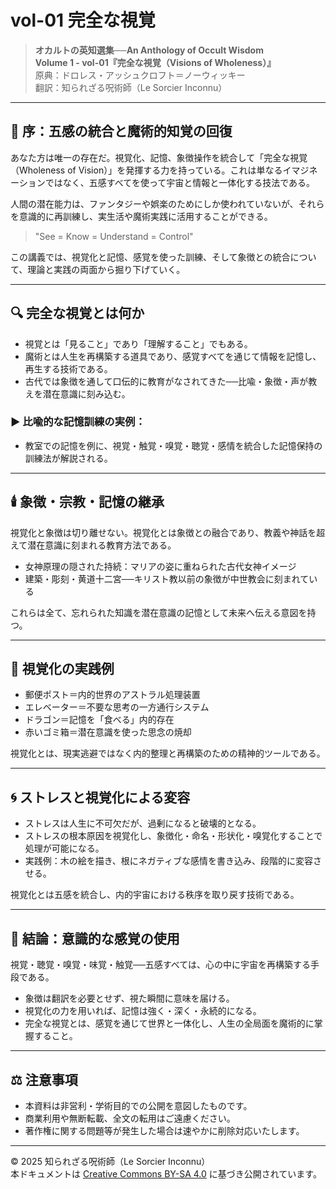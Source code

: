 # vol-01 完全な視覚

> **オカルトの英知選集──An Anthology of Occult Wisdom**  
> **Volume 1 - vol-01『完全な視覚（Visions of Wholeness）』**  
> 原典：ドロレス・アッシュクロフト＝ノーウィッキー  
> 翻訳：知られざる呪術師（Le Sorcier Inconnu）

---

## 🧠 序：五感の統合と魔術的知覚の回復

あなた方は唯一の存在だ。視覚化、記憶、象徴操作を統合して「完全な視覚（Wholeness of Vision）」を発揮する力を持っている。これは単なるイマジネーションではなく、五感すべてを使って宇宙と情報と一体化する技法である。

人間の潜在能力は、ファンタジーや娯楽のためにしか使われていないが、それらを意識的に再訓練し、実生活や魔術実践に活用することができる。

> "See = Know = Understand = Control"

この講義では、視覚化と記憶、感覚を使った訓練、そして象徴との統合について、理論と実践の両面から掘り下げていく。

---

## 🔍 完全な視覚とは何か

- 視覚とは「見ること」であり「理解すること」でもある。
- 魔術とは人生を再構築する道具であり、感覚すべてを通じて情報を記憶し、再生する技術である。
- 古代では象徴を通して口伝的に教育がなされてきた──比喩・象徴・声が教えを潜在意識に刻み込む。

### ▶ 比喩的な記憶訓練の実例：
- 教室での記憶を例に、視覚・触覚・嗅覚・聴覚・感情を統合した記憶保持の訓練法が解説される。

---

## 🕯️ 象徴・宗教・記憶の継承

視覚化と象徴は切り離せない。視覚化とは象徴との融合であり、教義や神話を超えて潜在意識に刻まれる教育方法である。

- 女神原理の隠された持続：マリアの姿に重ねられた古代女神イメージ
- 建築・彫刻・黄道十二宮──キリスト教以前の象徴が中世教会に刻まれている

これらは全て、忘れられた知識を潜在意識の記憶として未来へ伝える意図を持つ。

---

## 🧰 視覚化の実践例

- 郵便ポスト＝内的世界のアストラル処理装置
- エレベーター＝不要な思考の一方通行システム
- ドラゴン＝記憶を「食べる」内的存在
- 赤いゴミ箱＝潜在意識を使った思念の焼却

視覚化とは、現実逃避ではなく内的整理と再構築のための精神的ツールである。

---

## 🌀 ストレスと視覚化による変容

- ストレスは人生に不可欠だが、過剰になると破壊的となる。
- ストレスの根本原因を視覚化し、象徴化・命名・形状化・嗅覚化することで処理が可能になる。
- 実践例：木の絵を描き、根にネガティブな感情を書き込み、段階的に変容させる。

視覚化とは五感を統合し、内的宇宙における秩序を取り戻す技術である。

---

## 🎯 結論：意識的な感覚の使用

視覚・聴覚・嗅覚・味覚・触覚──五感すべては、心の中に宇宙を再構築する手段である。

- 象徴は翻訳を必要とせず、視た瞬間に意味を届ける。
- 視覚化の力を用いれば、記憶は強く・深く・永続的になる。
- 完全な視覚とは、感覚を通じて世界と一体化し、人生の全局面を魔術的に掌握すること。

---

## ⚖️ 注意事項

- 本資料は非営利・学術目的での公開を意図したものです。
- 商業利用や無断転載、全文の転用はご遠慮ください。
- 著作権に関する問題等が発生した場合は速やかに削除対応いたします。

---
© 2025 知られざる呪術師（Le Sorcier Inconnu）  
本ドキュメントは [Creative Commons BY-SA 4.0](https://creativecommons.org/licenses/by-sa/4.0/deed.ja) に基づき公開されています。